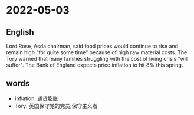 # 2022-05-03

## English
Lord Rose, Asda chairman, said food 
prices would continue to rise and remain
high "for quite some time" because of high
raw material costs. The Tory warned that
many families struggling with the cost of 
living crisis "will suffer". The Bank of 
England expects price inflation to hit 8% this spring.


## words
* inflation: 通货膨胀
* Tory: 英国保守党的党员;保守主义者